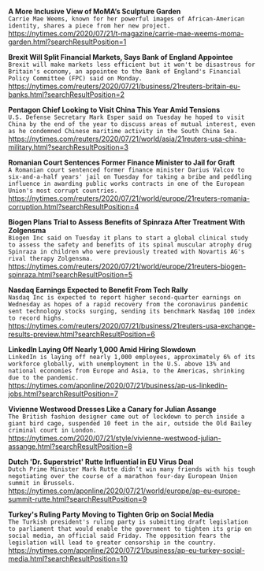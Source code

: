 **A More Inclusive View of MoMA’s Sculpture Garden**\
`Carrie Mae Weems, known for her powerful images of African-American identity, shares a piece from her new project.`\
https://nytimes.com/2020/07/21/t-magazine/carrie-mae-weems-moma-garden.html?searchResultPosition=1

**Brexit Will Split Financial Markets, Says Bank of England Appointee**\
`Brexit will make markets less efficient but it won't be disastrous for Britain's economy, an appointee to the Bank of England's Financial Policy Committee (FPC) said on Monday.`\
https://nytimes.com/reuters/2020/07/21/business/21reuters-britain-eu-banks.html?searchResultPosition=2

**Pentagon Chief Looking to Visit China This Year Amid Tensions**\
`U.S. Defense Secretary Mark Esper said on Tuesday he hoped to visit China by the end of the year to discuss areas of mutual interest, even as he condemned Chinese maritime activity in the South China Sea.   `\
https://nytimes.com/reuters/2020/07/21/world/asia/21reuters-usa-china-military.html?searchResultPosition=3

**Romanian Court Sentences Former Finance Minister to Jail for Graft**\
`A Romanian court sentenced former finance minister Darius Valcov to six-and-a-half years' jail on Tuesday for taking a bribe and peddling influence in awarding public works contracts in one of the European Union's most corrupt countries.`\
https://nytimes.com/reuters/2020/07/21/world/europe/21reuters-romania-corruption.html?searchResultPosition=4

**Biogen Plans Trial to Assess Benefits of Spinraza After Treatment With Zolgensma**\
`Biogen Inc said on Tuesday it plans to start a global clinical study to assess the safety and benefits of its spinal muscular atrophy drug Spinraza in children who were previously treated with Novartis AG's rival therapy Zolgensma.`\
https://nytimes.com/reuters/2020/07/21/world/europe/21reuters-biogen-spinraza.html?searchResultPosition=5

**Nasdaq Earnings Expected to Benefit From Tech Rally**\
`Nasdaq Inc is expected to report higher second-quarter earnings on Wednesday as hopes of a rapid recovery from the coronavirus pandemic sent technology stocks surging, sending its benchmark Nasdaq 100 index to record highs. `\
https://nytimes.com/reuters/2020/07/21/business/21reuters-usa-exchange-results-preview.html?searchResultPosition=6

**LinkedIn Laying Off Nearly 1,000 Amid Hiring Slowdown**\
`LinkedIn is laying off nearly 1,000 employees, approximately 6% of its workforce globally, with unemployment in the U.S. above 13% and national economies from Europe and Asia, to the Americas, shrinking due to the pandemic. `\
https://nytimes.com/aponline/2020/07/21/business/ap-us-linkedin-jobs.html?searchResultPosition=7

**Vivienne Westwood Dresses Like a Canary for Julian Assange**\
`The British fashion designer came out of lockdown to perch inside a giant bird cage, suspended 10 feet in the air, outside the Old Bailey criminal court in London.`\
https://nytimes.com/2020/07/21/style/vivienne-westwood-julian-assange.html?searchResultPosition=8

**Dutch 'Dr. Superstrict' Rutte Influential in EU Virus Deal**\
`Dutch Prime Minister Mark Rutte didn’t win many friends with his tough negotiating over the course of a marathon four-day European Union summit in Brussels.`\
https://nytimes.com/aponline/2020/07/21/world/europe/ap-eu-europe-summit-rutte.html?searchResultPosition=9

**Turkey's Ruling Party Moving to Tighten Grip on Social Media**\
`The Turkish president's ruling party is submitting draft legislation to parliament that would enable the government to tighten its grip on social media, an official said Friday. The opposition fears the legislation will lead to greater censorship in the country. `\
https://nytimes.com/aponline/2020/07/21/business/ap-eu-turkey-social-media.html?searchResultPosition=10

